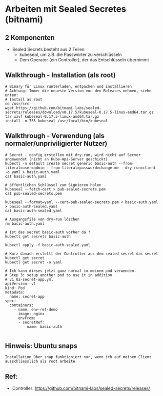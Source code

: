 # Arbeiten mit Sealed Secretes (bitnami) 

## 2 Komponenten 

 * Sealed Secrets besteht aus 2 Teilen 
   * kubeseal, um z.B. die Passwörter zu verschlüsseln 
   * Dem Operator (ein Controller), der das Entschlüsseln übernimmt  

## Walkthrough - Installation (als root)

```
# Binary für Linux runterladen, entpacken und installieren 
# Achtung: Immer die neueste Version von den Releases nehmen, siehe unten:
# Install as root 
cd /usr/src 
wget https://github.com/bitnami-labs/sealed-secrets/releases/download/v0.17.5/kubeseal-0.17.5-linux-amd64.tar.gz
tar xzvf kubeseal-0.17.5-linux-amd64.tar.gz 
install -m 755 kubeseal /usr/local/bin/kubeseal
```

## Walkthrough - Verwendung (als normaler/unpriviligierter Nutzer)

```
# Secret - config erstellen mit dry-run, wird nicht auf Server angewendet (nicht an Kube-Api-Server geschickt) 
kubectl -n default create secret generic basic-auth --from-literal=user=admin --from-literal=password=change-me --dry-run=client -o yaml > basic-auth.yaml
cat basic-auth.yaml 

# öffentlichen Schlüssel zum Signieren holen 
kubeseal --fetch-cert > pub-sealed-secrets.pem
cat pub-sealed-secrets.pem 

kubeseal --format=yaml --cert=pub-sealed-secrets.pem < basic-auth.yaml > basic-auth-sealed.yaml
cat basic-auth-sealed.yaml 

# Ausgangsfile von dry-run löschen 
rm basic-auth.yaml

# Ist das secret basic-auth vorher da ? 
kubectl get secrets basic-auth 

kubectl apply -f basic-auth-sealed.yaml

# Kurz danach erstellt der Controller aus dem sealed secret das secret 
kubectl get secret 
kubectl get secret -o yaml

```

```
# Ich kann dieses jetzt ganz normal in meinem pod verwenden.
# Step 3: setup another pod to use it in addition 
# vi 02-secret-app.yml 
apiVersion: v1    
kind: Pod    
metadata:    
  name: secret-app    
spec:    
  containers:    
    - name: env-ref-demo    
      image: nginx    
      envFrom:                                                                                                                              
      - secretRef:
          name: basic-auth


```

## Hinweis: Ubuntu snaps 

```
Installation über snap funktioniert nur, wenn ich auf meinem Client
ausschliesslich als root arbeite 
```


## Ref: 
  
  * Controller: https://github.com/bitnami-labs/sealed-secrets/releases/


